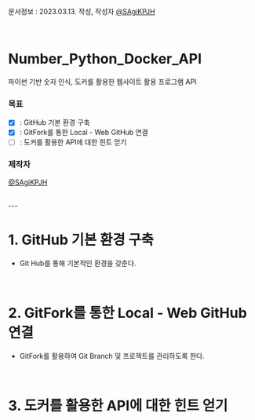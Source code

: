 문서정보 : 2023.03.13. 작성, 작성자 [@SAgiKPJH](https://github.com/SAgiKPJH)

<br>

# Number_Python_Docker_API
파이썬 기반 숫자 인식, 도커를 활용한 웹사이트 활용 프로그램 API

### 목표
- [x] : GitHub 기본 환경 구축
- [x] : GitFork를 통한 Local - Web GitHub 연결
- [ ] : 도커를 활용한 API에 대한 힌트 얻기

### 제작자
[@SAgiKPJH](https://github.com/SAgiKPJH)

<br>
---
<br>

# 1. GitHub 기본 환경 구축

- Git Hub를 통해 기본적인 환경을 갖춘다.

<br>

# 2. GitFork를 통한 Local - Web GitHub 연결

- GitFork를 활용하여 Git Branch 및 프로젝트를 관리하도록 한다.

<br>


# 3. 도커를 활용한 API에 대한 힌트 얻기